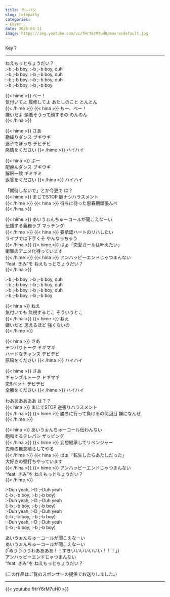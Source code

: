 ```yaml
---
title: テレパシ
slug: telepathy
categories:
- Cover
date: 2025-04-11
image: https://img.youtube.com/vi/fHrY6rM7uH0/maxresdefault.jpg
---
```


Key ?

---

ねえもっとちょうだい？  
:-b ;-b boy, :-b ;-b boy, duh  
:-b ;-b boy, :-b ;-b boy, duh  
:-b ;-b boy, :-b ;-b boy, duh  
:-b ;-b boy, :-b ;-b boy  

{{< hime >}}
べー！  
気付いてよ 履修してよ あたしのこと とんとん  
{{< /hime >}}
{{< hina >}}
もー、べー！  
嫌いだよ 頭悪そうって顔するの のんのん  
{{< /hina >}}

{{< hime >}}
さあ  
勘繰りダンス ブギウギ  
迷子でぼっち デビデビ  
感情をください 
{{< /hime >}}
ハイハイ  

{{< hina >}}
ぶー  
配慮んダンス ブギウギ  
解釈一致 ギミギミ  
返答をください 
{{< /hina >}}
ハイハイ  

「期待しないで」とか今更で は？  
{{< hime >}}
まじでSTOP 脈ナシハラスメント  
{{< /hime >}}
{{< hina >}}
待ちに待った思春期頑張んべ  
{{< /hina >}}

{{< hime >}}
あいうぉんちゅーコールが聞こえなーい  
伝播する義務ラブ マッチング  
{{< /hime >}}
{{< hina >}}
要承認ハートのリハしたい  
ライブでは下手くそ やんなっちゃう  
{{< /hina >}}
{{< hime >}}
はぁ「恋愛ガールは叶えたい」  
衝撃のアニメ化待っています  
{{< /hime >}}
{{< hina >}}
アンハッピーエンドじゃつまんない  
“feat. きみ”を ねえもっとちょうだい？  
{{< /hina >}}

:-b ;-b boy, :-b ;-b boy, duh  
:-b ;-b boy, :-b ;-b boy, duh  
:-b ;-b boy, :-b ;-b boy, duh  
:-b ;-b boy, :-b ;-b boy  

{{< hina >}}
ねえ  
気付いても 無視するとこ そういうとこ  
{{< /hina >}}
{{< hime >}}
ねえ  
嫌いだと 思えるほど 強くないの  
{{< /hime >}}

{{< hina >}}
さあ  
テンパりトーク ドギマギ  
ハードなチャンス デビデビ  
原稿をください 
{{< /hina >}}
ハイハイ  

{{< hime >}}
さあ  
ギャンブルトーク ドギマギ  
恋$ベット デビデビ  
全勝をください 
{{< /hime >}}
ハイハイ  

わああああああ は？？  
{{< hina >}}
まじでSTOP 逆張りハラスメント  
{{< /hina >}}
{{< hime >}}
勝ちに行って負けるの何回目 嫌になんぜ  
{{< /hime >}}

{{< hina >}}
あいうぉんちゅーコール伝わんない  
飽和するテレパシ ザッピング  
{{< /hina >}}
{{< hime >}}
妄想継承してリベンジャー  
先帝の無念晴らしてやる  
{{< /hime >}}
{{< hina >}}
はぁ「転生したらあたしだった」  
大好きの壁打ちやっています  
{{< /hina >}}
{{< hime >}}
アンハッピーエンドじゃつまんない  
“feat. きみ”を ねえもっとちょうだい？  
{{< /hime >}}

:-Duh yeah, :-D ;-Duh yeah  
(:-b ;-b boy, :-b ;-b boy)  
:-Duh yeah, :-D ;-Duh yeah  
(:-b ;-b boy, :-b ;-b boy)  
:-Duh yeah, :-D ;-Duh yeah  
(:-b ;-b boy, :-b ;-b boy)  
:-Duh yeah, :-D ;-Duh yeah  
(:-b ;-b boy, :-b ;-b boy)  

あいうぉんちゅーコールが聞こえなーい  
あいうぉんちゅーコールが聞こえなーい  
(「ぬううううわああああ！！すきいいいいいいい！！！」)  
アンハッピーエンドじゃつまんない  
“feat. きみ”を ねえもっとちょうだい？  

(この作品はご覧のスポンサーの提供でお送りしました。)

---

{{< youtube fHrY6rM7uH0 >}}